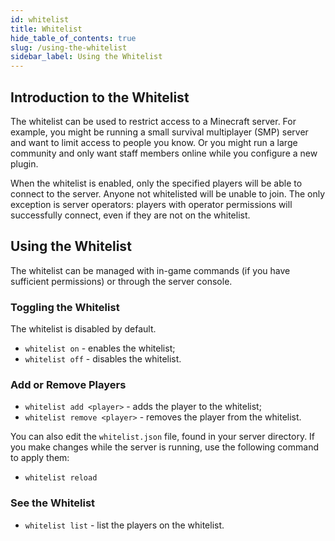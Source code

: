 ```yaml
---
id: whitelist
title: Whitelist
hide_table_of_contents: true
slug: /using-the-whitelist
sidebar_label: Using the Whitelist
---
```

## Introduction to the Whitelist

The whitelist can be used to restrict access to a Minecraft server. For example, you might be running a small survival multiplayer (SMP) server and want to limit access to people you know. Or you might run a large community and only want staff members online while you configure a new plugin.

When the whitelist is enabled, only the specified players will be able to connect to the server. Anyone not whitelisted will be unable to join. The only exception is server operators: players with operator permissions will successfully connect, even if they are not on the whitelist.

## Using the Whitelist

The whitelist can be managed with in-game commands (if you have sufficient permissions) or through the server console.

### Toggling the Whitelist

The whitelist is disabled by default.

- `whitelist on` - enables the whitelist;
- `whitelist off` - disables the whitelist.

### Add or Remove Players

- `whitelist add <player>` - adds the player to the whitelist;
- `whitelist remove <player>` - removes the player from the whitelist.

You can also edit the `whitelist.json` file, found in your server directory. If you make changes while the server is running, use the following command to apply them:

- `whitelist reload`

### See the Whitelist

- `whitelist list` - list the players on the whitelist.
